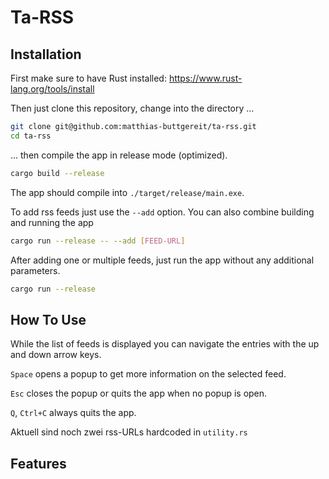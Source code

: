 # Ta-RSS

## Installation
First make sure to have Rust installed: https://www.rust-lang.org/tools/install

Then just clone this repository, change into the directory ...
```bash
git clone git@github.com:matthias-buttgereit/ta-rss.git
cd ta-rss
```

... then compile the app in release mode (optimized).
```bash
cargo build --release
```

The app should compile into `./target/release/main.exe`.

To add rss feeds just use the `--add` option. You can also combine building and running the app

```bash
cargo run --release -- --add [FEED-URL]
```
After adding one or multiple feeds, just run the app without any additional parameters.
```bash
cargo run --release
```

## How To Use
While the list of feeds is displayed you can navigate the entries with the up and down arrow keys.

`Space` opens a popup to get more information on the selected feed.

`Esc` closes the popup or quits the app when no popup is open.

`Q`, `Ctrl+C` always quits the app.

Aktuell sind noch zwei rss-URLs hardcoded in `utility.rs`

## Features

